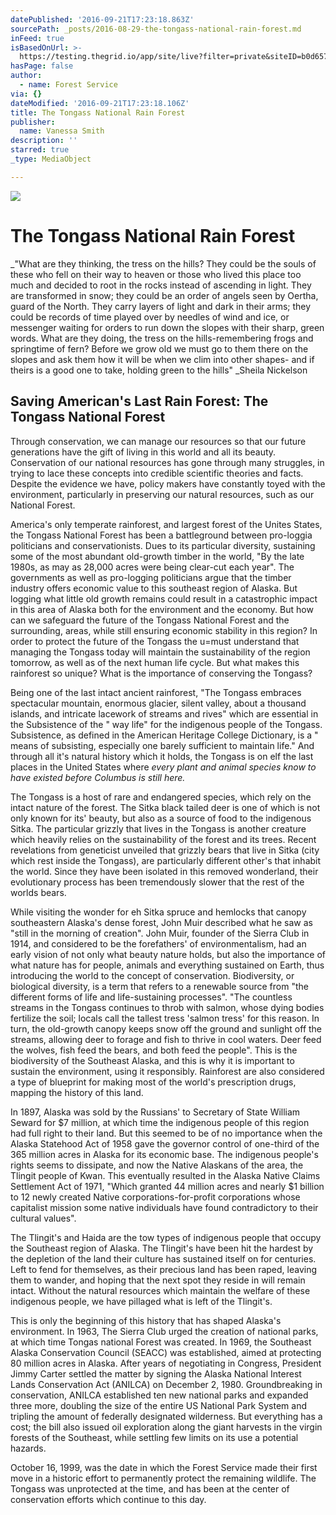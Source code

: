 ```yaml
---
datePublished: '2016-09-21T17:23:18.863Z'
sourcePath: _posts/2016-08-29-the-tongass-national-rain-forest.md
inFeed: true
isBasedOnUrl: >-
  https://testing.thegrid.io/app/site/live?filter=private&siteID=b0d6574f-d580-460b-a0dc-1dc92d5f9f9c
hasPage: false
author:
  - name: Forest Service
via: {}
dateModified: '2016-09-21T17:23:18.106Z'
title: The Tongass National Rain Forest
publisher:
  name: Vanessa Smith
description: ''
starred: true
_type: MediaObject

---
```

![](https://the-grid-user-content.s3-us-west-2.amazonaws.com/c28924ca-257f-4dda-bc62-b06d3ecb3a2c.jpg)

# The Tongass National Rain Forest

_"What are they thinking, the tress on the hills? They could be the souls of these who fell on their way to heaven or those who lived this place too much and decided to root in the rocks instead of ascending in light. They are transformed in snow; they could be an order of angels seen by Oertha, guard of the North. They carry layers of light and dark in their arms; they could be records of time played over by needles of wind and ice, or messenger waiting for orders to run down the slopes with their sharp, green words. What are they doing, the tress on the hills-remembering frogs and springtime of fern? Before we grow old we must go to them there on the slopes and ask them how it will be when we clim into other shapes- and if theirs is a good one to take, holding green to the hills" _Sheila Nickelson

## Saving American's Last Rain Forest: The Tongass National Forest

Through conservation, we can manage our resources so that our future generations have the gift of living in this world and all its beauty. Conservation of our national resources has gone through many struggles, in trying to lace these concepts into credible scientific theories and facts. Despite the evidence we have, policy makers have constantly toyed with the environment, particularly in preserving our natural resources, such as our National Forest.

America's only temperate rainforest, and largest forest of the Unites States, the Tongass National Forest has been a battleground between pro-loggia politicians and conservationists. Dues to its particular diversity, sustaining some of the most abundant old-growth timber in the world, "By the late 1980s, as may as 28,000 acres were being clear-cut each year". The governments as well as pro-logging politicians argue that the timber industry offers economic value to this southeast region of Alaska. But logging what little old growth remains could result in a catastrophic impact in this area of Alaska both for the environment and the economy. But how can we safeguard the future of the Tongass National Forest and the surrounding, areas, while still ensuring economic stability in this region? In order to protect the future of the Tongass the u=must understand that managing the Tongass today will maintain the sustainability of the region tomorrow, as well as of the next human life cycle. But what makes this rainforest so unique? What is the importance of conserving the Tongass?

Being one of the last intact ancient rainforest, "The Tongass embraces spectacular mountain, enormous glacier, silent valley, about a thousand islands, and intricate lacework of streams and rives" which are essential in the Subsistence of the " way life" for the indigenous people of the Tongass. Subsistence, as defined in the American Heritage College Dictionary, is a " means of subsisting, especially one barely sufficient to maintain life." And through all it's natural history which it holds, the Tongass is on elf the last places in the United States where _every plant and animal species know to have existed before Columbus is still here._

The Tongass is a host of rare and endangered species, which rely on the intact nature of the forest. The Sitka black tailed deer is one of which is not only known for its' beauty, but also as a source of food to the indigenous Sitka. The particular grizzly that lives in the Tongass is another creature which heavily relies on the sustainability of the forest and its trees. Recent revelations from geneticist unveiled that grizzly bears that live in Sitka (city which rest inside the Tongass), are particularly different other's that inhabit the world. Since they have been isolated in this removed wonderland, their evolutionary process has been tremendously slower that the rest of the worlds bears.

While visiting the wonder for eh Sitka spruce and hemlocks that canopy southeastern Alaska's dense forest, John Muir described what he saw as "still in the morning of creation". John Muir, founder of the Sierra Club in 1914, and considered to be the forefathers' of environmentalism, had an early vision of not only what beauty nature holds, but also the importance of what nature has for people, animals and everything sustained on Earth, thus introducing the world to the concept of conservation. Biodiversity, or biological diversity, is a term that refers to a renewable source from "the different forms of life and life-sustaining processes". "The countless streams in the Tongass continues to throb with salmon, whose dying bodies fertilize the soil; locals call the tallest tress 'salmon tress' for this reason. In turn, the old-growth canopy keeps snow off the ground and sunlight off the streams, allowing deer to forage and fish to thrive in cool waters. Deer feed the wolves, fish feed the bears, and both feed the people". This is the biodiversity of the Southeast Alaska, and this is why it is important to sustain the environment, using it responsibly. Rainforest are also considered a type of blueprint for making most of the world's prescription drugs, mapping the history of this land.

In 1897, Alaska was sold by the Russians' to Secretary of State William Seward for $7 million, at which time the indigenous people of this region had full right to their land. But this seemed to be of no importance when the Alaska Statehood Act of 1958 gave the governor control of one-third of the 365 million acres in Alaska for its economic base. The indigenous people's rights seems to dissipate, and now the Native Alaskans of the area, the Tlingit people of Kwan. This eventually resulted in the Alaska Native Claims Settlement Act of 1971, "Which granted 44 million acres and nearly $1 billion to 12 newly created Native corporations-for-profit corporations whose capitalist mission some native individuals have found contradictory to their cultural values".

The Tlingit's and Haida are the tow types of indigenous people that occupy the Southeast region of Alaska. The Tlingit's have been hit the hardest by the depletion of the land their culture has sustained itself on for centuries. Left to fend for themselves, as their precious land has been raped, leaving them to wander, and hoping that the next spot they reside in will remain intact. Without the natural resources which maintain the welfare of these indigenous people, we have pillaged what is left of the Tlingit's.

This is only the beginning of this history that has shaped Alaska's environment. In 1963, The Sierra Club urged the creation of national parks, at which time Tongas national Forest was created. In 1969, the Southeast Alaska Conservation Council (SEACC) was established, aimed at protecting 80 million acres in Alaska. After years of negotiating in Congress, President Jimmy Carter settled the matter by signing the Alaska National Interest Lands Conservation Act (ANILCA) on December 2, 1980\. Groundbreaking in conservation, ANILCA established ten new national parks and expanded three more, doubling the size of the entire US National Park System and tripling the amount of federally designated wilderness. But everything has a cost; the bill also issued oil exploration along the giant harvests in the virgin forests of the Southeast, while settling few limits on its use a potential hazards.

October 16, 1999, was the date in which the Forest Service made their first move in a historic effort to permanently protect the remaining wildlife. The Tongass was unprotected at the time, and has been at the center of conservation efforts which continue to this day.